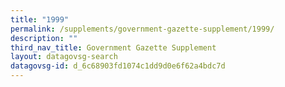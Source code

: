 ```yaml
---
title: "1999"
permalink: /supplements/government-gazette-supplement/1999/
description: ""
third_nav_title: Government Gazette Supplement
layout: datagovsg-search
datagovsg-id: d_6c68903fd1074c1dd9d0e6f62a4bdc7d
---
```

